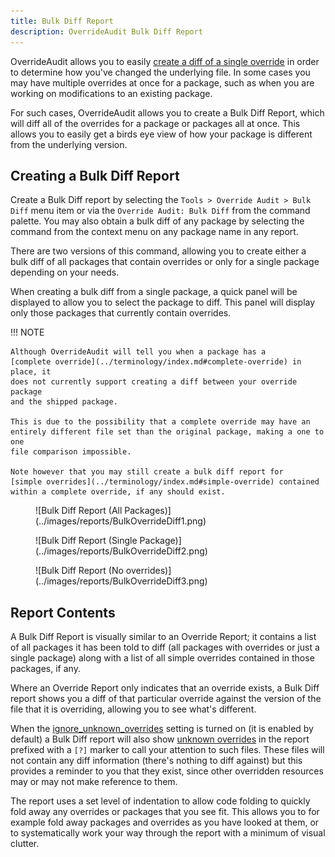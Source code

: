 ```yaml
---
title: Bulk Diff Report
description: OverrideAudit Bulk Diff Report
---
```


OverrideAudit allows you to easily
[create a diff of a single override](../usage/commands.md#diff-single-override)
in order to determine how you've changed the underlying file. In some cases you
may have multiple overrides at once for a package, such as when you are working
on modifications to an existing package.

For such cases, OverrideAudit allows you to create a Bulk Diff Report, which
will diff all of the overrides for a package or packages all at once. This
allows you to easily get a birds eye view of how your package is different from
the underlying version.


## Creating a Bulk Diff Report

Create a Bulk Diff report by selecting the `Tools > Override Audit > Bulk Diff`
menu item or via the `Override Audit: Bulk Diff` from the command palette. You
may also obtain a bulk diff of any package by selecting the command from the
context menu on any package name in any report.

There are two versions of this command, allowing you to create either a bulk
diff of all packages that contain overrides or only for a single package
depending on your needs.

When creating a bulk diff from a single package, a quick panel will be
displayed to allow you to select the package to diff. This panel will display
only those packages that currently contain overrides.

!!! NOTE

    Although OverrideAudit will tell you when a package has a
    [complete override](../terminology/index.md#complete-override) in place, it
    does not currently support creating a diff between your override package
    and the shipped package.

    This is due to the possibility that a complete override may have an
    entirely different file set than the original package, making a one to one
    file comparison impossible.

    Note however that you may still create a bulk diff report for
    [simple overrides](../terminology/index.md#simple-override) contained
    within a complete override, if any should exist.

<div class="grid" markdown>
  <figure markdown="span">
    ![Bulk Diff Report (All Packages)](../images/reports/BulkOverrideDiff1.png)
  </figure>
  <figure markdown="span">
    ![Bulk Diff Report (Single Package)](../images/reports/BulkOverrideDiff2.png)
  </figure>
  <figure markdown="span">
    ![Bulk Diff Report (No overrides)](../images/reports/BulkOverrideDiff3.png)
  </figure>
</div>


## Report Contents

A Bulk Diff Report is visually similar to an Override Report; it contains a
list of all packages it has been told to diff (all packages with overrides or
just a single package) along with a list of all simple overrides contained in
those packages, if any.

Where an Override Report only indicates that an override exists, a Bulk Diff
report shows you a diff of that particular override against the version of the
file that it is overriding, allowing you to see what's different.

When the
[ignore_unknown_overrides](../config/settings.md#ignore_unknown_overrides)
setting is turned on (it is enabled by default) a Bulk Diff report will also
show [unknown overrides](../terminology/index.md#unknown-override) in the
report prefixed with a `[?]` marker to call your attention to such files. These
files will not contain any diff information (there's nothing to diff against)
but this provides a reminder to you that they exist, since other overridden
resources may or may not make reference to them.

The report uses a set level of indentation to allow code folding to quickly
fold away any overrides or packages that you see fit. This allows you to for
example fold away packages and overrides as you have looked at them, or to
systematically work your way through the report with a minimum of visual
clutter.
